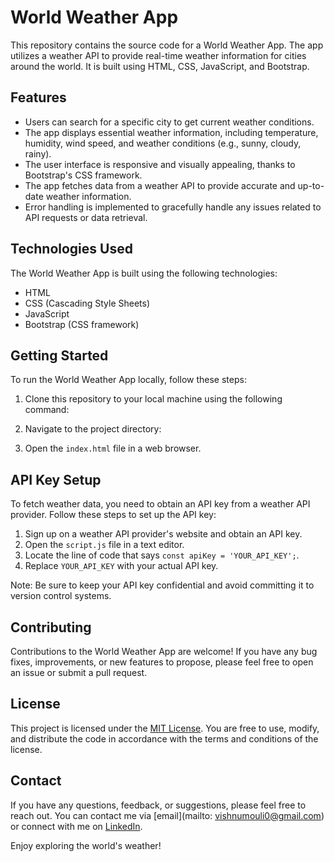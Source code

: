 # World Weather App

This repository contains the source code for a World Weather App. The app utilizes a weather API to provide real-time weather information for cities around the world. It is built using HTML, CSS, JavaScript, and Bootstrap.

## Features

- Users can search for a specific city to get current weather conditions.
- The app displays essential weather information, including temperature, humidity, wind speed, and weather conditions (e.g., sunny, cloudy, rainy).
- The user interface is responsive and visually appealing, thanks to Bootstrap's CSS framework.
- The app fetches data from a weather API to provide accurate and up-to-date weather information.
- Error handling is implemented to gracefully handle any issues related to API requests or data retrieval.

## Technologies Used

The World Weather App is built using the following technologies:

- HTML
- CSS (Cascading Style Sheets)
- JavaScript
- Bootstrap (CSS framework)

## Getting Started

To run the World Weather App locally, follow these steps:

1. Clone this repository to your local machine using the following command:

2. Navigate to the project directory:

3. Open the `index.html` file in a web browser.

## API Key Setup

To fetch weather data, you need to obtain an API key from a weather API provider. Follow these steps to set up the API key:

1. Sign up on a weather API provider's website and obtain an API key.
2. Open the `script.js` file in a text editor.
3. Locate the line of code that says `const apiKey = 'YOUR_API_KEY';`.
4. Replace `YOUR_API_KEY` with your actual API key.

Note: Be sure to keep your API key confidential and avoid committing it to version control systems.

## Contributing

Contributions to the World Weather App are welcome! If you have any bug fixes, improvements, or new features to propose, please feel free to open an issue or submit a pull request.

## License

This project is licensed under the [MIT License](LICENSE). You are free to use, modify, and distribute the code in accordance with the terms and conditions of the license.

## Contact

If you have any questions, feedback, or suggestions, please feel free to reach out. You can contact me via [email](mailto: vishnumouli0@gmail.com) or connect with me on [LinkedIn](https://www.linkedin.com/in/ganivada-mouli).

Enjoy exploring the world's weather!








